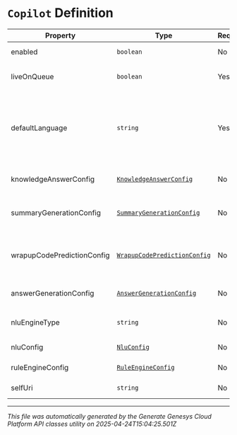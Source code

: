# `Copilot` Definition

| Property | Type | Required | Description |
|----------|------|----------|-------------|
| enabled | `boolean` | No | Copilot is enabled. |
| liveOnQueue | `boolean` | Yes | Copilot is live on selected queue. |
| defaultLanguage | `string` | Yes | Copilot default language, e.g. [en-US, es-US, es-ES]. Once set, it can not be modified. |
| knowledgeAnswerConfig | [`KnowledgeAnswerConfig`](knowledgeanswerconfig-definition.md) | No | Knowledge answer configuration. |
| summaryGenerationConfig | [`SummaryGenerationConfig`](summarygenerationconfig-definition.md) | No | Copilot generated summary configuration. |
| wrapupCodePredictionConfig | [`WrapupCodePredictionConfig`](wrapupcodepredictionconfig-definition.md) | No | Copilot generated wrapup code prediction configuration. |
| answerGenerationConfig | [`AnswerGenerationConfig`](answergenerationconfig-definition.md) | No | Answer generation configuration. |
| nluEngineType | `string` | No | Language understanding engine type. |
| nluConfig | [`NluConfig`](nluconfig-definition.md) | No | NLU configuration. |
| ruleEngineConfig | [`RuleEngineConfig`](ruleengineconfig-definition.md) | No | Rule engine configuration. |
| selfUri | `string` | No | The URI for this object |

---

*This file was automatically generated by the Generate Genesys Cloud Platform API classes utility on 2025-04-24T15:04:25.501Z*